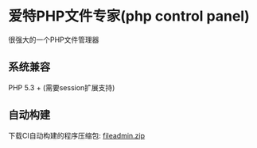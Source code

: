 # 爱特PHP文件专家(php control panel)
很强大的一个PHP文件管理器

## 系统兼容
PHP 5.3 + (需要session扩展支持)

## 自动构建
下载CI自动构建的程序压缩包: [fileadmin.zip](https://aite.xyz/product/fileadmin.zip)
